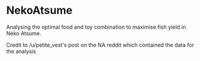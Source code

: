 # NekoAtsume
Analysing the optimal food and toy combination to maximise fish yield in Neko Atsume.

Credit to /u/petite_vest's post on the NA reddit which contained the data for the analysis

